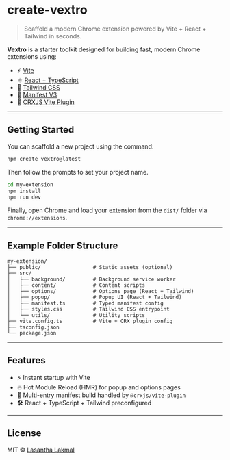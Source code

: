 # create-vextro

> Scaffold a modern Chrome extension powered by Vite + React + Tailwind in seconds.

**Vextro** is a starter toolkit designed for building fast, modern Chrome extensions using:

- ⚡ [Vite](https://vitejs.dev/)
- ⚛️ [React + TypeScript](https://reactjs.org/)
- 🎨 [Tailwind CSS](https://tailwindcss.com/)
- 🧩 [Manifest V3](https://developer.chrome.com/docs/extensions/mv3/intro/)
- 🔌 [CRXJS Vite Plugin](https://crxjs.dev/)

---

## Getting Started

You can scaffold a new project using the command:

```bash
npm create vextro@latest
````

Then follow the prompts to set your project name.

```bash
cd my-extension
npm install
npm run dev
```

Finally, open Chrome and load your extension from the `dist/` folder via `chrome://extensions`.

---

## Example Folder Structure

```
my-extension/
├── public/                 # Static assets (optional)
├── src/
│   ├── background/         # Background service worker
│   ├── content/            # Content scripts
│   ├── options/            # Options page (React + Tailwind)
│   ├── popup/              # Popup UI (React + Tailwind)
│   ├── manifest.ts         # Typed manifest config
│   ├── styles.css          # Tailwind CSS entrypoint
│   └── utils/              # Utility scripts
├── vite.config.ts          # Vite + CRX plugin config
├── tsconfig.json
└── package.json
```

---

## Features

* ⚡ Instant startup with Vite
* 🔥 Hot Module Reload (HMR) for popup and options pages
* 🧩 Multi-entry manifest build handled by `@crxjs/vite-plugin`
* 🛠️ React + TypeScript + Tailwind preconfigured

---

## License

MIT © [Lasantha Lakmal](https://github.com/lasalasa)